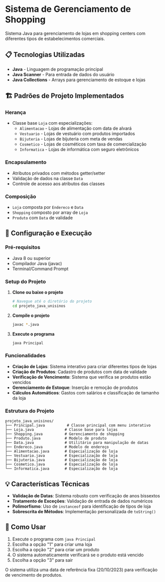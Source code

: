 # Sistema de Gerenciamento de Shopping

Sistema Java para gerenciamento de lojas em shopping centers com diferentes tipos de estabelecimentos comerciais.

## 📋 Tecnologias Utilizadas

- **Java** - Linguagem de programação principal
- **Java Scanner** - Para entrada de dados do usuário
- **Java Collections** - Arrays para gerenciamento de estoque e lojas

## 🏗️ Padrões de Projeto Implementados

### Herança
- Classe base `Loja` com especializações:
  - `Alimentacao` - Lojas de alimentação com data de alvará
  - `Vestuario` - Lojas de vestuário com produtos importados
  - `Bijuteria` - Lojas de bijuteria com meta de vendas
  - `Cosmetico` - Lojas de cosméticos com taxa de comercialização
  - `Informatica` - Lojas de informática com seguro eletrônicos

### Encapsulamento
- Atributos privados com métodos getter/setter
- Validação de dados na classe `Data`
- Controle de acesso aos atributos das classes

### Composição
- `Loja` composta por `Endereco` e `Data`
- `Shopping` composto por array de `Loja`
- `Produto` com `Data` de validade

## 🚀 Configuração e Execução

### Pré-requisitos
- Java 8 ou superior
- Compilador Java (javac)
- Terminal/Command Prompt

### Setup do Projeto

1. **Clone ou baixe o projeto**
   ```bash
   # Navegue até o diretório do projeto
   cd projeto_java_unisinos
   ```

2. **Compile o projeto**
   ```bash
   javac *.java
   ```

3. **Execute o programa**
   ```bash
   java Principal
   ```

### Funcionalidades

- **Criação de Lojas**: Sistema interativo para criar diferentes tipos de lojas
- **Criação de Produtos**: Cadastro de produtos com data de validade
- **Verificação de Vencimento**: Sistema que verifica se produtos estão vencidos
- **Gerenciamento de Estoque**: Inserção e remoção de produtos
- **Cálculos Automáticos**: Gastos com salários e classificação de tamanho da loja

### Estrutura do Projeto

```
projeto_java_unisinos/
├── Principal.java          # Classe principal com menu interativo
├── Loja.java              # Classe base para lojas
├── Shopping.java          # Gerenciamento de shopping
├── Produto.java           # Modelo de produto
├── Data.java              # Utilitário para manipulação de datas
├── Endereco.java          # Modelo de endereço
├── Alimentacao.java       # Especialização de loja
├── Vestuario.java         # Especialização de loja
├── Bijuteria.java         # Especialização de loja
├── Cosmetico.java         # Especialização de loja
└── Informatica.java       # Especialização de loja
```

## 💡 Características Técnicas

- **Validação de Datas**: Sistema robusto com verificação de anos bissextos
- **Tratamento de Exceções**: Validação de entrada de dados numéricos
- **Polimorfismo**: Uso de `instanceof` para identificação de tipos de loja
- **Sobrescrita de Métodos**: Implementação personalizada de `toString()`

## 🎯 Como Usar

1. Execute o programa com `java Principal`
2. Escolha a opção "1" para criar uma loja
3. Escolha a opção "2" para criar um produto
4. O sistema automaticamente verificará se o produto está vencido
5. Escolha a opção "3" para sair

O sistema utiliza uma data de referência fixa (20/10/2023) para verificação de vencimento de produtos.
